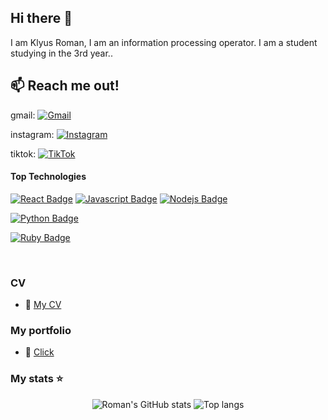 ## Hi there 👋
I am Klyus Roman, I am an information processing operator. I am a student studying in the 3rd year..

## :mailbox: Reach me out!




gmail:
[![Gmail](https://img.shields.io/badge/Gmail-Email-D14836?logo=gmail&logoColor=white)](mailto:romanklus25@gmail.com)


instagram:
[![Instagram](https://img.shields.io/badge/Instagram-Profile-E4405F?logo=instagram&logoColor=white)](https://www.instagram.com/roman.klius/?igsh=MTVmdXJhdGRrZGt0dg%3D%3D)

tiktok:
[![TikTok](https://img.shields.io/badge/TikTok-Profile-000000?logo=tiktok&logoColor=white)](https://www.tiktok.com/@roman011269?_t=8qOf5kYhVun&_r=1)

#### Top Technologies
[![React Badge](https://img.shields.io/badge/-React-61DBFB?style=for-the-badge&labelColor=black&logo=react&logoColor=61DBFB)](#) [![Javascript Badge](https://img.shields.io/badge/-Javascript-F0DB4F?style=for-the-badge&labelColor=black&logo=javascript&logoColor=F0DB4F)](#) [![Nodejs Badge](https://img.shields.io/badge/-Nodejs-3C873A?style=for-the-badge&labelColor=black&logo=node.js&logoColor=3C873A)](#)


[![Python Badge](https://img.shields.io/badge/-Python-3776AB?style=for-the-badge&labelColor=black&logo=python&logoColor=white)](#)

[![Ruby Badge](https://img.shields.io/badge/-Ruby-CC342D?style=for-the-badge&labelColor=black&logo=ruby&logoColor=white)](#)








<br/>

### CV
- :paperclip: [My CV](https://drive.google.com/file/d//view?usp=sharing)

### My portfolio
- :link: [Click](https://myportfoli-site.com)



### My stats ⭐

<div align="center">
<img alt="Roman's GitHub stats" src="https://github-readme-stats.vercel.app/api?username=rbabyuk-vs&show_icons=true&theme=transparent"/>
<img alt="Top langs" src="https://github-readme-stats.vercel.app/api/top-langs/?username=rbabyuk-vs&layout=compact&&langs_count=8"/>
</div>

<!--
**RomanKlus07/RomanKlus07** is a ✨ _special_ ✨ repository because its `README.md` (this file) appears on your GitHub profile.

Here are some ideas to get you started:

- 🔭 I’m currently working on ...
- 🌱 I’m currently learning ...
- 👯 I’m looking to collaborate on ...
- 🤔 I’m looking for help with ...
- 💬 Ask me about ...
- 📫 How to reach me: ...
- 😄 Pronouns: ...
- ⚡ Fun fact: ...
-->
